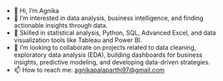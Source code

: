 - 👋 Hi, I’m Agnika
- 👀 I’m interested in data analysis, business intelligence, and finding actionable insights through data.
- 🌱 Skilled in statistical analysis, Python, SQL, Advanced Excel, and data visualization tools like Tableau and Power BI.
- 💞️ I’m looking to collaborate on projects related to data cleaning, exploratory data analysis (EDA), building dashboards for business insights, predictive modeling, and developing data-driven strategies.
- 📫 How to reach me: agnikapalaparthi97@gmail.com

<!---
Agnika0987/Agnika0987 is a ✨ special ✨ repository because its `README.md` (this file) appears on your GitHub profile.
You can click the Preview link to take a look at your changes.
--->
